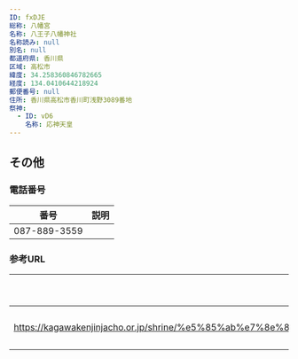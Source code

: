```yaml
---
ID: fxDJE
総称: 八幡宮
名称: 八王子八幡神社
名称読み: null
別名: null
都道府県: 香川県
区域: 高松市
緯度: 34.258360846782665
経度: 134.0410644218924
郵便番号: null
住所: 香川県高松市香川町浅野3089番地
祭神:
  - ID: vD6
    名称: 応神天皇
---
```


## その他

### 電話番号

| 番号         | 説明 |
| ------------ | ---- |
| 087-889-3559 |      |

### 参考URL

| URL                                                                                                     | 説明   |
| ------------------------------------------------------------------------------------------------------- | ------ |
| https://kagawakenjinjacho.or.jp/shrine/%e5%85%ab%e7%8e%8b%e5%ad%90%e5%85%ab%e5%b9%a1%e7%a5%9e%e7%a4%be/ | 神社庁 |
